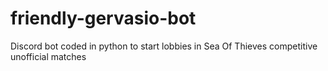 # friendly-gervasio-bot
Discord bot coded in python to start lobbies in Sea Of Thieves competitive unofficial matches
